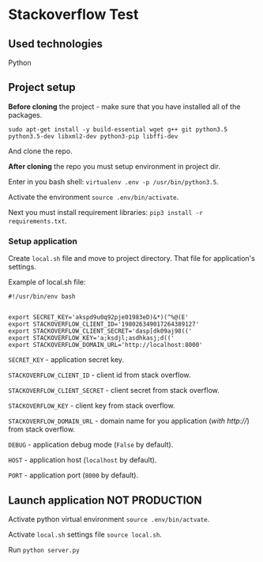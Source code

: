 # Stackoverflow Test


## Used technologies

Python


## Project setup ##

**Before cloning** the project - make sure that you have installed all of the packages.

`sudo apt-get install -y build-essential wget g++ git python3.5 python3.5-dev libxml2-dev python3-pip libffi-dev`

And clone the repo.

**After cloning** the repo you must setup environment in project dir.

Enter in you bash shell: `virtualenv .env -p /usr/bin/python3.5`.

Activate the environment `source .env/bin/activate`.

Next you must install requirement libraries: `pip3 install -r requirements.txt`.

### Setup application ###

Create `local.sh` file and move to project directory. That file for application's settings.

Example of local.sh file:

```
#!/usr/bin/env bash


export SECRET_KEY='akspd9u0q92pje01983eD)&*)(^%@(E'
export STACKOVERFLOW_CLIENT_ID='198026349017264389127'
export STACKOVERFLOW_CLIENT_SECRET='dasp[dk09aj98(('
export STACKOVERFLOW_KEY='a;ksdjl;asdhkasj;d(('
export STACKOVERFLOW_DOMAIN_URL='http://localhost:8000'

```

`SECRET_KEY` - application secret key.

`STACKOVERFLOW_CLIENT_ID` - client id from stack overflow.

`STACKOVERFLOW_CLIENT_SECRET` - client secret from stack overflow.

`STACKOVERFLOW_KEY` - client key from stack overflow.

`STACKOVERFLOW_DOMAIN_URL` - domain name for you application (*with http://*) from stack overflow.

`DEBUG` - application debug mode (`False` by default).

`HOST` - application host (`localhost` by default).

`PORT` - application port (`8000` by default).

## Launch application **NOT PRODUCTION** ##

Activate python virtual environment `source .env/bin/actvate`.

Activate `local.sh` settings file `source local.sh`.

Run `python server.py`
